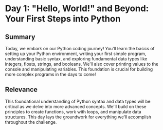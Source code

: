 
# Day 1:  "Hello, World!" and Beyond:  Your First Steps into Python

## Summary

Today, we embark on our Python coding journey! You'll learn the basics of setting up your Python environment, writing your first simple program, understanding basic syntax, and exploring fundamental data types like integers, floats, strings, and booleans. We'll also cover printing values to the console and manipulating variables. This foundation is crucial for building more complex programs in the days to come!

## Relevance

This foundational understanding of Python syntax and data types will be critical as we delve into more advanced concepts. We'll build on these principles to create functions, work with loops, and manipulate data structures.  This day lays the groundwork for everything we'll accomplish throughout the challenge.

